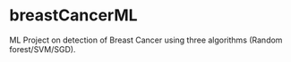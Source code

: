 # breastCancerML
ML Project on detection of Breast Cancer using three algorithms (Random forest/SVM/SGD).
